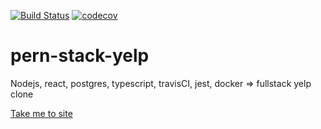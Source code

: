 [![Build Status](https://travis-ci.com/turkaytunc/pern-stack-yelp.svg?branch=main)](https://travis-ci.com/turkaytunc/pern-stack-yelp)
[![codecov](https://codecov.io/gh/turkaytunc/pern-stack-yelp/branch/main/graph/badge.svg?token=1OY44IREUW)](https://codecov.io/gh/turkaytunc/pern-stack-yelp)

# pern-stack-yelp

Nodejs, react, postgres, typescript, travisCI, jest, docker => fullstack yelp clone

[Take me to site](https://turkaytunc.github.io/pelp/)
